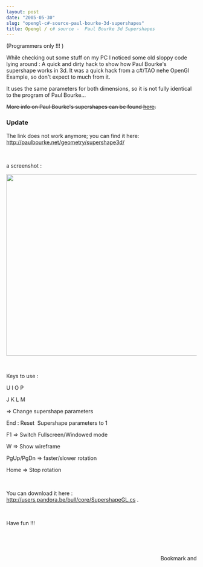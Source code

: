 ```yaml
---
layout: post
date: "2005-05-30"
slug: "opengl-c#-source-paul-bourke-3d-supershapes"
title: Opengl / c# source -  Paul Bourke 3d Supershapes
---
```


<p>(Programmers only !!! )</p>
<p>While checking out some stuff on my PC I noticed some old sloppy code lying around : A quick and dirty hack to show how Paul Bourke's supershape works in 3d. It was a quick hack from a c#/TAO nehe OpenGl Example, so don't expect to much from it.</p>
<p>It uses the same parameters for both dimensions, so it is not fully identical to the program of Paul Bourke...</p>
<p><span style="text-decoration: line-through;">More info on Paul Bourke's supershapes can be found <a href="http://astronomy.swin.edu.au/~pbourke/curves/supershape/" target="_new">here</a>. </span></p>
<h3>Update</h3>
<p>The link does not work anymore; you can find it here: <a href="http://paulbourke.net/geometry/supershape3d/" target="_blank">http://paulbourke.net/geometry/supershape3d/</a></p>
<p>&nbsp;</p>
<p>a screenshot :</p>
<p><img src="http://users.pandora.be/bull/weblog/images/supershape.GIF" alt="" width="640" height="480" /></p>
<p>&nbsp;</p>
<p>Keys to use :</p>
<p>U I O P</p>
<p>J K L M</p>
<p>=&gt; Change supershape parameters</p>
<p>End&nbsp;: Reset&nbsp; Supershape parameters to 1</p>
<p>F1 =&gt; Switch Fullscreen/Windowed mode</p>
<p>W =&gt; Show wireframe</p>
<p>PgUp/PgDn&nbsp;=&gt; faster/slower rotation</p>
<p>Home&nbsp;=&gt; Stop rotation</p>
<p>&nbsp;</p>
<p>You can download it here : <a href="http://users.pandora.be/bull/core/SupershapeGL.cs">http://users.pandora.be/bull/core/SupershapeGL.cs</a>&nbsp;.</p>
<p>&nbsp;</p>
<p>Have fun !!!</p>
<p>&nbsp;</p>
<p>&nbsp;</p><div style="text-align:right"><a class="addthis_button" href="http://www.addthis.com/bookmark.php?v=250&amp;pub=xa-4aec37702e3161d4"><img src="http://s7.addthis.com/static/btn/v2/lg-share-en.gif" width="125" height="16" alt="Bookmark and Share" style="border:0"/></a><script type="text/javascript" src="http://s7.addthis.com/js/250/addthis_widget.js#pub=xa-4aec37702e3161d4"></script></div>
